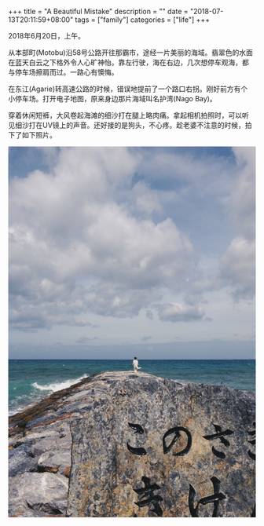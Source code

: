 +++
title = "A Beautiful Mistake"
description = ""
date = "2018-07-13T20:11:59+08:00"
tags = ["family"]
categories = ["life"]
+++

2018年6月20日，上午。

从本部町(Motobu)沿58号公路开往那霸市，途经一片美丽的海域。翡翠色的水面
在蓝天白云之下格外令人心旷神怡。靠左行驶，海在右边，几次想停车观海，都
与停车场擦肩而过。一路心有懊悔。

在东江(Agarie)转高速公路的时候，错误地提前了一个路口右拐。刚好前方有个
小停车场。打开电子地图，原来身边那片海域叫名护湾(Nago Bay)。

穿着休闲短裤，大风卷起海滩的细沙打在腿上略肉痛。拿起相机拍照时，可以听
见细沙打在UV镜上的声音。还好接的是狗头，不心疼。趁老婆不注意的时候，拍
下了如下照片。

![nago](/media/nago.jpg)
